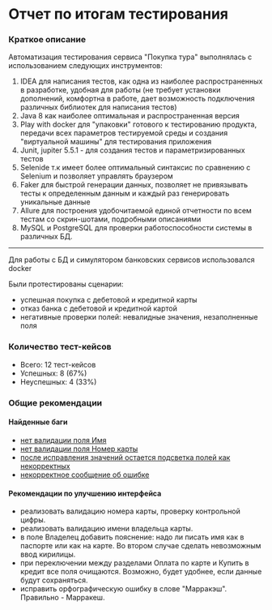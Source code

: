 # Отчет по итогам тестирования

### Краткое описание

Автоматизация тестирования сервиса "Покупка тура" выполнялась с использованием следующих инструментов:

1. IDEA для написания тестов, как одна из наиболее распространенных в разработке, удобная для работы (не требует установки дополнений, комфортна в работе, дает возможность подключения различных библиотек для написания тестов) 
2. Java 8 как наиболее оптимальная и распространенная версия 
3. Play with docker для "упаковки" готового к тестированию продукта, передачи всех параметров тестируемой среды и создания "виртуальной машины" для тестирования приложения 
4. Junit, jupiter 5.5.1 - для создания тестов и параметризированных тестов 
5. Selenide т.к имеет более оптимальный синтаксис по сравнению с Selenium и позволяет управлять браузером 
6. Faker для быстрой генерации данных, позволяет не привязывать тесты к определенным данным и каждый раз генерировать уникальные данные 
7. Allure для построения удобочитаемой единой отчетности по всем тестам со скрин-шотами, подробными описаниями 
8. MySQL и PostgreSQL для проверки работоспособности системы в различных БД. 
______________________________________________________________________

Для работы с БД и симулятором банковских сервисов использовался docker

Были протестированы сценарии:
* успешная покупка с дебетовой и кредитной карты
* отказ банка с дебетовой и кредитной картой
* негативные проверки полей: невалидные значения, незаполненные поля

### Количество тест-кейсов

* Всего: 12 тест-кейсов
* Успешных: 8 (67%)
* Неуспешных: 4 (33%)

### Общие рекомендации

#### Найденные баги

* [нет валидации поля Имя](https://github.com/Anechka2019/diplom/issues/5)
* [нет валидации поля Номер карты](https://github.com/Anechka2019/diplom/issues/4)
* [после исправления значений остается подсветка полей как некорректных](https://github.com/Anechka2019/diplom/issues/3)
* [некорректное сообщение об ошибке](https://github.com/Anechka2019/diplom/issues/2)

#### Рекомендации по улучшению интерфейса

* реализовать валидацию номера карты, проверку контрольной цифры.
* реализовать валидацию имени владельца карты.
* в поле Владелец добавить пояснение: надо ли писать имя как в паспорте или как на карте. Во втором случае сделать невозможным ввод кирилицы.
* при переключении между разделами Оплата по карте и Купить в кредит все поля очищаются. Возможно, будет удобнее, если данные будут сохраняться.
* исправить орфографическую ошибку в слове "Марракэш". Правильно - Марракеш.